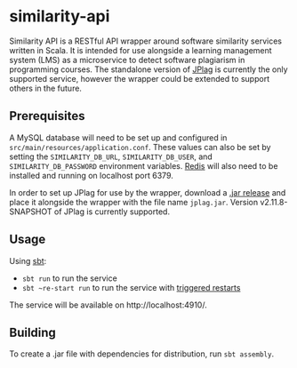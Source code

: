 similarity-api
==============

Similarity API is a RESTful API wrapper around software similarity services written in Scala. It is intended for use alongside a learning management system (LMS) as a microservice to detect software plagiarism in programming courses. The standalone version of [JPlag](https://jplag.ipd.kit.edu/) is currently the only supported service, however the wrapper could be extended to support others in the future.

Prerequisites
-------------

A MySQL database will need to be set up and configured in `src/main/resources/application.conf`. These values can also be set by setting the `SIMILARITY_DB_URL`, `SIMILARITY_DB_USER`, and `SIMILARITY_DB_PASSWORD` environment variables. [Redis](https://redis.io/) will also need to be installed and running on localhost port 6379.

In order to set up JPlag for use by the wrapper, download a [.jar release](https://github.com/jplag/jplag/releases) and place it alongside the wrapper with the file name `jplag.jar`. Version v2.11.8-SNAPSHOT of JPlag is currently supported.

Usage
-----

Using [sbt](http://www.scala-sbt.org/):

* `sbt run` to run the service
* `sbt ~re-start run` to run the service with [triggered restarts](https://github.com/spray/sbt-revolver#triggered-restart)

The service will be available on http://localhost:4910/.

Building
--------

To create a .jar file with dependencies for distribution, run `sbt assembly`.
